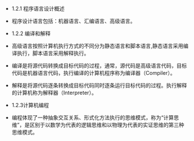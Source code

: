 - 1.2.1 程序语言设计概述

- 程序设计语言包括：机器语言、汇编语言、高级语言。
- 1.2.2 编译和解释

- 高级语言按照计算机执行方式的不同分为静态语言和脚本语言,静态语言采用编译执行，脚本语言采用解释执行。
- 编译是将源代码转换成目标代码的过程，通常，源代码是高级语言代码，目标代码是机器语言代码，执行编译的计算机程序称为编译器（Compiler）。
- 解释是将源代码逐条转换成目标代码同时逐条运行目标代码的过程。执行解释的计算机称为解释器（Interpreter）。

- 1.2.3计算机编程
- 编程体现了一种抽象交互关系、形式化方法执行的思维模式，称为“计算思维”，是区别于以数学为代表的逻辑思维和以物理为代表的实证思维的第三种思维模式。
